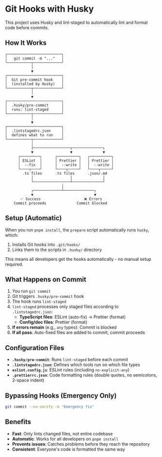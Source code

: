 # Git Hooks with Husky

This project uses Husky and lint-staged to automatically lint and format code before commits.

## How It Works

```
┌─────────────────────────┐
│   git commit -m "..."   │
└───────────┬─────────────┘
            │
            ▼
┌─────────────────────────┐
│  Git pre-commit hook    │
│  (installed by Husky)   │
└───────────┬─────────────┘
            │
            ▼
┌─────────────────────────┐
│  .husky/pre-commit      │
│  runs: lint-staged      │
└───────────┬─────────────┘
            │
            ▼
┌─────────────────────────┐
│  .lintstagedrc.json     │
│  defines what to run    │
└───────────┬─────────────┘
            │
            ├─────────────────┬──────────────┐
            ▼                 ▼              ▼
      ┌─────────┐      ┌──────────┐   ┌──────────┐
      │ ESLint  │      │ Prettier │   │ Prettier │
      │  --fix  │      │  --write │   │  --write │
      └────┬────┘      └────┬─────┘   └────┬─────┘
        .ts files      .ts files      .json/.md
            │                 │              │
            └─────────────────┴──────────────┘
                          │
            ┌─────────────┴──────────────┐
            ▼                            ▼
       ✅ Success                    ❌ Errors
    Commit proceeds              Commit blocked
```

## Setup (Automatic)

When you run `pnpm install`, the `prepare` script automatically runs `husky`, which:
1. Installs Git hooks into `.git/hooks/`
2. Links them to the scripts in `.husky/` directory

This means all developers get the hooks automatically - no manual setup required.

## What Happens on Commit

1. You run `git commit`
2. Git triggers `.husky/pre-commit` hook
3. The hook runs `lint-staged`
4. `lint-staged` processes only staged files according to `.lintstagedrc.json`:
   - **TypeScript files**: ESLint (auto-fix) → Prettier (format)
   - **Config/doc files**: Prettier (format)
5. **If errors remain** (e.g., `any` types): Commit is blocked
6. **If all pass**: Auto-fixed files are added to commit, commit proceeds

## Configuration Files

- **`.husky/pre-commit`**: Runs `lint-staged` before each commit
- **`.lintstagedrc.json`**: Defines which tools run on which file types
- **`eslint.config.js`**: ESLint rules (including `no-explicit-any`)
- **`.prettierrc.json`**: Code formatting rules (double quotes, no semicolons, 2-space indent)

## Bypassing Hooks (Emergency Only)

```bash
git commit --no-verify -m "Emergency fix"
```

## Benefits

- **Fast**: Only lints changed files, not entire codebase
- **Automatic**: Works for all developers on `pnpm install`
- **Prevents issues**: Catches problems before they reach the repository
- **Consistent**: Everyone's code is formatted the same way

